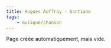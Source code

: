```yaml
---
title: Hugues Auffray - Santiano
tags:
    - musique/chanson
---
```


Page créée automatiquement, mais vide.
